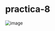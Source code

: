 # practica-8
![image](https://github.com/Eliseo-rodriguez-gamez/practica-8/assets/148777336/09c6b32b-5a1b-4f58-bcfc-b0625f0af1cf)
